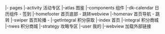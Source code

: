 
|- pages
    |-activity      活动专区
    |-atlas         图鉴
    |-components    组件
        |-dk-calendar       日历组件 - 签到
        |-homefooter        首页底部 - 跳转webview
        |-homenav           首页导航 - 跳转
        |-swiper            首页轮播 - 
    |-getIntegral   积分获取
    |-index         首页
    |-integral      积分商城
    |-nwes          积分商城
    |-strategy      攻略专区
    |-user          我的
    |-webview       加载外部链接

